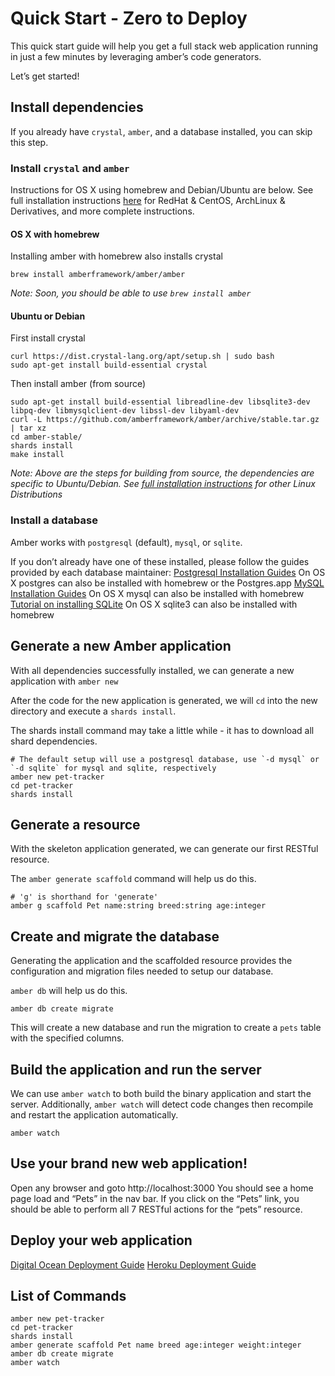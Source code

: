 # Quick Start - Zero to Deploy

This quick start guide will help you get a full stack web application running in just a few minutes by leveraging amber’s code generators.

Let’s get started!

## Install dependencies

If you already have `crystal`, `amber`, and a database installed, you can skip this step.

### Install `crystal` and `amber`

Instructions for OS X using homebrew and Debian/Ubuntu are below. See full installation instructions [here](https://crystal-lang.org/docs/installation/) for RedHat & CentOS, ArchLinux & Derivatives, and more complete instructions.

#### OS X with homebrew

Installing amber with homebrew also installs crystal
 ```
brew install amberframework/amber/amber
```
_Note: Soon, you should be able to use `brew install amber`_

#### Ubuntu or Debian

First install crystal
 ```
curl https://dist.crystal-lang.org/apt/setup.sh | sudo bash
sudo apt-get install build-essential crystal
```

Then install amber (from source)
```
sudo apt-get install build-essential libreadline-dev libsqlite3-dev libpq-dev libmysqlclient-dev libssl-dev libyaml-dev
curl -L https://github.com/amberframework/amber/archive/stable.tar.gz | tar xz
cd amber-stable/
shards install
make install
```
_Note: Above are the steps for building from source, the dependencies are specific to Ubuntu/Debian. See [full installation instructions](https://amberframework.org/guides/getting-started/Installation/README.md#installation) for other Linux Distributions_

### Install a database

Amber works with `postgresql` (default), `mysql`, or `sqlite`.

If you don’t already have one of these installed, please follow the guides provided by each database maintainer:
[Postgresql Installation Guides](https://wiki.postgresql.org/wiki/Detailed_installation_guides)
On OS X postgres can also be installed with homebrew or the Postgres.app
[MySQL Installation Guides](https://dev.mysql.com/doc/refman/8.0/en/installing.html)
On OS X mysql can also be installed with homebrew
[Tutorial on installing SQLite](https://www.tutorialspoint.com/sqlite/sqlite_installation.htm)
On OS X sqlite3 can also be installed with homebrew

## Generate a new Amber application
With all dependencies successfully installed, we can generate a new application with `amber new`

After the code for the new application is generated, we will `cd` into the new directory and execute a `shards install`.

The shards install command may take a little while - it has to download all shard dependencies.
```
# The default setup will use a postgresql database, use `-d mysql` or `-d sqlite` for mysql and sqlite, respectively
amber new pet-tracker
cd pet-tracker
shards install
```

## Generate a resource
With the skeleton application generated, we can generate our first RESTful resource.

 The `amber generate scaffold` command will help us do this.

```
# 'g' is shorthand for 'generate'
amber g scaffold Pet name:string breed:string age:integer
```

## Create and migrate the database
Generating the application and the scaffolded resource provides the configuration and migration files needed to setup our database.

`amber db` will help us do this.
```
amber db create migrate
```
This will create a new database and run the migration to create a `pets` table with the specified columns.

## Build the application and run the server
We can use `amber watch` to both build the binary application and start the server. Additionally, `amber watch` will detect code changes then recompile and restart the application automatically.
```
amber watch
```

## Use your brand new web application!
Open any browser and goto http://localhost:3000
You should see a home page load and “Pets” in the nav bar.
If you click on the “Pets” link, you should be able to perform all 7 RESTful actions for the “pets” resource.

## Deploy your web application

[Digital Ocean Deployment Guide](/guides/recipes/examples/digital-ocean-deployments.md#digital-ocean-deployments)
[Heroku Deployment Guide](/guides/recipes/examples/heroku-deployments.md#heroku-deployments)

## List of Commands
```
amber new pet-tracker
cd pet-tracker
shards install
amber generate scaffold Pet name breed age:integer weight:integer
amber db create migrate
amber watch
```
